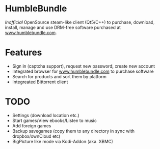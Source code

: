 HumbleBundle
============

*Inofficial* OpenSource steam-like client (Qt5/C++) to purchase, download, install, manage and use DRM-free software purchased at www.humblebundle.com.

Features
========
- Sign in (captcha support), request new password, create new account
- Integrated browser for www.humblebundle.com to purchase software
- Search for products and sort them by platform
- Integreated Bittorrent client 


TODO 
====
- Settings (download location etc.)
- Start games/View ebooks/Listen to music
- Add foreign games
- Backup savegames (copy them to any directory in sync with dropbox/ownCloud etc)
- BigPicture like mode via Kodi-Addon (aka. XBMC)
